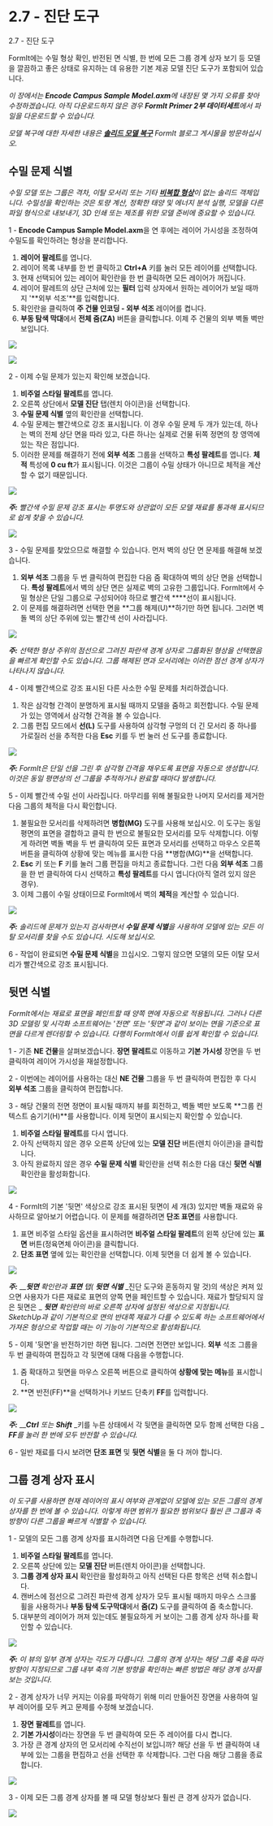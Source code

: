 # 2.7 - 진단 도구

2.7 - 진단 도구

FormIt에는 수밀 형상 확인, 반전된 면 식별, 한 번에 모든 그룹 경계 상자 보기 등 모델을 깔끔하고 좋은 상태로 유지하는 데 유용한 기본 제공 모델 진단 도구가 포함되어 있습니다.

_이 장에서는_ _**Encode Campus Sample Model.axm**에 내장된 몇 가지 오류를 찾아 수정하겠습니다. 아직 다운로드하지 않은 경우_ _**FormIt Primer 2부 데이터세트**에서 파일을 다운로드할 수 있습니다._

_모델 복구에 대한 자세한 내용은_ [_**솔리드 모델 복구**_](https://formit.autodesk.com/blog/post/repairing-solid-models) _FormIt 블로그 게시물을 방문하십시오._

## 수밀 문제 식별

_수밀 모델 또는 그룹은 격차, 이탈 모서리 또는 기타_ [_**비복합 형상**_](https://knowledge.autodesk.com/support/maya/learn-explore/caas/CloudHelp/cloudhelp/2016/ENU/Maya/files/GUID-8E97CEF7-1CFE-4838-B4B7-59F526E21AB2-htm.html)_이 없는 솔리드 객체입니다. 수밀성을 확인하는 것은 토량 계산, 정확한 태양 및 에너지 분석 실행, 모델을 다른 파일 형식으로 내보내기, 3D 인쇄 또는 제조를 위한 모델 준비에 중요할 수 있습니다._

1 - **Encode Campus Sample Model.axm**을 연 후에는 레이어 가시성을 조정하여 수밀도를 확인하려는 형상을 분리합니다.

1. **레이어 팔레트**를 엽니다.
2. 레이어 목록 내부를 한 번 클릭하고 **Ctrl+A** 키를 눌러 모든 레이어를 선택합니다.
3. 현재 선택되어 있는 레이어 확인란을 한 번 클릭하면 모든 레이어가 꺼집니다.
4. 레이어 팔레트의 상단 근처에 있는 **필터** 입력 상자에서 원하는 레이어가 보일 때까지 '**외부 석조'**를 입력합니다.
5. 확인란을 클릭하여 **주 건물 인코딩 - 외부 석조** 레이어를 켭니다.
6. **부동 탐색 막대**에서 **전체 줌(ZA)** 버튼을 클릭합니다. 이제 주 건물의 외부 벽돌 벽만 보입니다.

![](<../../.gitbook/assets/0 (18).png>)

![](<../../.gitbook/assets/1 (8).png>)

2 - 이제 수밀 문제가 있는지 확인해 보겠습니다.

1. **비주얼 스타일 팔레트**를 엽니다.
2. 오른쪽 상단에서 **모델 진단** 탭(렌치 아이콘)을 선택합니다.
3. **수밀 문제 식별** 옆의 확인란을 선택합니다.
4. 수밀 문제는 빨간색으로 강조 표시됩니다. 이 경우 수밀 문제 두 개가 있는데, 하나는 벽의 전체 상단 면을 따라 있고, 다른 하나는 실제로 건물 뒤쪽 정면의 창 영역에 있는 작은 점입니다.
5. 이러한 문제를 해결하기 전에 **외부 석조** 그룹을 선택하고 **특성 팔레트**를 엽니다. **체적** 특성에 **0 cu ft**가 표시됩니다. 이것은 그룹이 수밀 상태가 아니므로 체적을 계산할 수 없기 때문입니다.

![](<../../.gitbook/assets/2 (16).png>)

_**주:**_ _빨간색 수밀 문제 강조 표시는 투명도와 상관없이 모든 모델 재료를 통과해 표시되므로 쉽게 찾을 수 있습니다._

![](<../../.gitbook/assets/3 (5) (1).png>)

3 - 수밀 문제를 찾았으므로 해결할 수 있습니다. 먼저 벽의 상단 면 문제를 해결해 보겠습니다.

1. **외부 석조** 그룹을 두 번 클릭하여 편집한 다음 줌 확대하여 벽의 상단 면을 선택합니다. **특성 팔레트**에서 벽의 상단 면은 실제로 벽의 고유한 그룹입니다. FormIt에서 수밀 형상은 단일 그룹으로 구성되어야 하므로 빨간색 \*\*\*\*선이 표시됩니다.
2. 이 문제를 해결하려면 선택한 면을 **그룹 해제(U)**하기만 하면 됩니다. 그러면 벽돌 벽의 상단 주위에 있는 빨간색 선이 사라집니다.

![](../../.gitbook/assets/watertightness\_8\_fixed\_combined\_annotated.png)

_**주:**_ _선택한 형상 주위의 점선으로 그려진 파란색 경계 상자로 그룹화된 형상을 선택했음을 빠르게 확인할 수도 있습니다. 그룹 해제된 면과 모서리에는 이러한 점선 경계 상자가 나타나지 않습니다._

4 - 이제 빨간색으로 강조 표시된 다른 사소한 수밀 문제를 처리하겠습니다.

1. 작은 삼각형 간격이 분명하게 표시될 때까지 모델을 줌하고 회전합니다. 수밀 문제가 있는 영역에서 삼각형 간격을 볼 수 있습니다.
2. 그룹 편집 모드에서 **선(L)** 도구를 사용하여 삼각형 구멍의 더 긴 모서리 중 하나를 가로질러 선을 추적한 다음 **Esc** 키를 두 번 눌러 선 도구를 종료합니다.

![](<../../.gitbook/assets/5 (9).png>)

_**주:**_ _FormIt은 단일 선을 그린 후 삼각형 간격을 채우도록 표면을 자동으로 생성합니다. 이것은 동일 평면상의 선 그룹을 추적하거나 완료할 때마다 발생합니다._

5 - 이제 빨간색 수밀 선이 사라집니다. 마무리를 위해 불필요한 나머지 모서리를 제거한 다음 그룹의 체적을 다시 확인합니다.

1. 불필요한 모서리를 삭제하려면 **병합(MG)** 도구를 사용해 보십시오. 이 도구는 동일 평면의 표면을 결합하고 클릭 한 번으로 불필요한 모서리를 모두 삭제합니다. 이렇게 하려면 벽돌 벽을 두 번 클릭하여 모든 표면과 모서리를 선택하고 마우스 오른쪽 버튼을 클릭하여 상황에 맞는 메뉴를 표시한 다음 **병합(MG)**을 선택합니다.
2. **Esc** 키 또는 **F** 키를 눌러 그룹 편집을 마치고 종료합니다. 그런 다음 **외부 석조** 그룹을 한 번 클릭하여 다시 선택하고 **특성 팔레트**를 다시 엽니다(아직 열려 있지 않은 경우).
3. 이제 그룹이 수밀 상태이므로 FormIt에서 벽의 **체적**을 계산할 수 있습니다.

![](<../../.gitbook/assets/6 (10).png>)

_**주:**_ _솔리드에 문제가 있는지 검사하면서_ _**수밀 문제 식별**을 사용하여 모델에 있는 모든 이탈 모서리를 찾을 수도 있습니다. 시도해 보십시오._

6 - 작업이 완료되면 **수밀 문제 식별**을 끄십시오. 그렇지 않으면 모델의 모든 이탈 모서리가 빨간색으로 강조 표시됩니다.

## 뒷면 식별

_FormIt에서는 재료로 표면을 페인트할 때 양쪽 면에 자동으로 적용됩니다. 그러나 다른 3D 모델링 및 시각화 소프트웨어는 '전면' 또는 '뒷면'과 같이 보이는 면을 기준으로 표면을 다르게 렌더링할 수 있습니다. 다행히 FormIt에서 이를 쉽게 확인할 수 있습니다._

1 - 기존 **NE 건물**을 살펴보겠습니다. **장면 팔레트**로 이동하고 **기본 가시성** 장면을 두 번 클릭하여 레이어 가시성을 재설정합니다.

2 - 이번에는 레이어를 사용하는 대신 **NE 건물** 그룹을 두 번 클릭하여 편집한 후 다시 **외부 석조** 그룹을 클릭하여 편집합니다.

3 - 해당 건물의 전면 정면이 표시될 때까지 뷰를 회전하고, 벽돌 벽만 보도록 **그룹 컨텍스트 숨기기(H)**를 사용합니다. 이제 뒷면이 표시되는지 확인할 수 있습니다.

1. **비주얼 스타일 팔레트**를 다시 엽니다.
2. 아직 선택하지 않은 경우 오른쪽 상단에 있는 **모델 진단** 버튼(렌치 아이콘)을 클릭합니다.
3. 아직 완료하지 않은 경우 **수밀 문제 식별** 확인란을 선택 취소한 다음 대신 **뒷면 식별** 확인란을 활성화합니다.

![](<../../.gitbook/assets/7 (2).png>)

4 - FormIt의 기본 '뒷면' 색상으로 강조 표시된 뒷면이 세 개(3) 있지만 벽돌 재료와 유사하므로 알아보기 어렵습니다. 이 문제를 해결하려면 **단조 표면**를 사용합니다.

1. 표면 비주얼 스타일 옵션을 표시하려면 **비주얼 스타일 팔레트**의 왼쪽 상단에 있는 **표면** 버튼(정육면체 아이콘)을 클릭합니다.
2. **단조 표면** 옆에 있는 확인란을 선택합니다. 이제 뒷면을 더 쉽게 볼 수 있습니다.

![](<../../.gitbook/assets/8 (4).png>)

_**주:**_ ___**뒷면**_ _확인란과_ _**표면**_ _탭(_ _**뒷면 식별**_ _진단 도구와 혼동하지 말 것)의 색상은 켜져 있으면 사용자가 다른 재료로 표면의 양쪽 면을 페인트할 수 있습니다. 재료가 할당되지 않은 뒷면은 _ _**뒷면**_ _확인란의 바로 오른쪽 상자에 설정된 색상으로 지정됩니다. SketchUp과 같이 기본적으로 면의 반대쪽 재료가 다를 수 있도록 하는 소프트웨어에서 가져온 형상으로 작업할 때는 이 기능이 기본적으로 활성화됩니다._

5 - 이제 '뒷면'을 반전하기만 하면 됩니다. 그러면 전면만 보입니다. **외부** 석조 그룹을 두 번 클릭하여 편집하고 각 뒷면에 대해 다음을 수행합니다.

1. 줌 확대하고 뒷면을 마우스 오른쪽 버튼으로 클릭하여 **상황에 맞는 메뉴**를 표시합니다.
2. **면 반전(FF)**을 선택하거나 키보드 단축키 **FF**를 입력합니다.

![](<../../.gitbook/assets/9 (2).png>)

_**주:**_ ___**Ctrl**_ _또는_ _**Shift**_ _키를 누른 상태에서 각 뒷면을 클릭하면 모두 함께 선택한 다음 _ _**FF**를 눌러 한 번에 모두 반전할 수 있습니다._

6 - 일반 재료를 다시 보려면 **단조 표면** 및 **뒷면 식별**을 둘 다 꺼야 합니다.

## 그룹 경계 상자 표시

_이 도구를 사용하면 현재 레이어의 표시 여부와 관계없이 모델에 있는 모든 그룹의 경계 상자를 한 번에 볼 수 있습니다. 이렇게 하면 범위가 필요한 범위보다 훨씬 큰 그룹과 축 방향이 다른 그룹을 빠르게 식별할 수 있습니다._

1 - 모델의 모든 그룹 경계 상자를 표시하려면 다음 단계를 수행합니다.

1. **비주얼 스타일 팔레트**를 엽니다.
2. 오른쪽 상단에 있는 **모델 진단** 버튼(렌치 아이콘)을 선택합니다.
3. **그룹 경계 상자 표시** 확인란을 활성화하고 아직 선택된 다른 항목은 선택 취소합니다.
4. 캔버스에 점선으로 그려진 파란색 경계 상자가 모두 표시될 때까지 마우스 스크롤 휠을 사용하거나 **부동 탐색 도구막대**에서 **줌(Z)** 도구를 클릭하여 줌 축소합니다.
5. 대부분의 레이어가 꺼져 있는데도 불필요하게 커 보이는 그룹 경계 상자 하나를 확인할 수 있습니다.

![](<../../.gitbook/assets/10 (4).png>)

_**주:**_ _이 뷰의 일부 경계 상자는 각도가 다릅니다. 그룹의 경계 상자는 해당 그룹 축을 따라 방향이 지정되므로 그룹 내부 축의 기본 방향을 확인하는 빠른 방법은 해당 경계 상자를 보는 것입니다._

2 - 경계 상자가 너무 커지는 이유를 파악하기 위해 미리 만들어진 장면을 사용하여 일부 레이어를 모두 켜고 문제를 수정해 보겠습니다.

1. **장면** **팔레트**를 엽니다.
2. **기본 가시성**이라는 장면을 두 번 클릭하여 모든 주 레이어를 다시 켭니다.
3. 가장 큰 경계 상자의 먼 모서리에 수직선이 보입니까? 해당 선을 두 번 클릭하여 내부에 있는 그룹을 편집하고 선을 선택한 후 삭제합니다. 그런 다음 해당 그룹을 종료합니다.

![](<../../.gitbook/assets/11 (4).png>)

3 - 이제 모든 그룹 경계 상자를 볼 때 모델 형상보다 훨씬 큰 경계 상자가 없습니다.

![](<../../.gitbook/assets/12 (5).png>)
